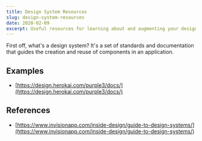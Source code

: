 ```yaml
---
title: Design System Resources
slug: design-system-resources
date: 2020-02-09
excerpt: Useful resources for learning about and augmenting your design system knowledge
---
```


First off, what's a design system? It's a set of standards and documentation that guides the creation and reuse of components in an application.

## Examples

- [https://design.herokai.com/purple3/docs/](https://design.herokai.com/purple3/docs/)

## References

- [https://www.invisionapp.com/inside-design/guide-to-design-systems/](https://www.invisionapp.com/inside-design/guide-to-design-systems/)
